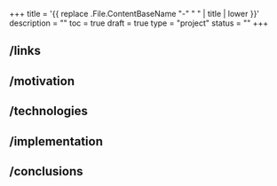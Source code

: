+++
title = '{{ replace .File.ContentBaseName "-" " " | title | lower }}'
description = ""
toc = true
draft = true
type = "project"
status = ""
+++

## /links

## /motivation

## /technologies

## /implementation

## /conclusions

